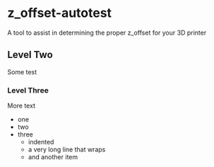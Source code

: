# z_offset-autotest
A tool to assist in determining the proper z_offset for your 3D printer

## Level Two 
Some test 

### Level Three
More text 

- one
- two
- three
  - indented
  - a very long line
    that wraps
  - and another item
